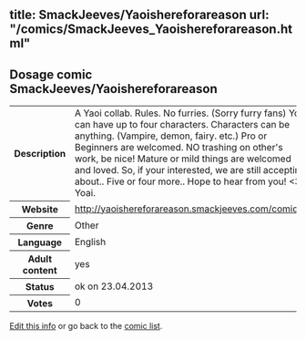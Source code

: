 title: SmackJeeves/Yaoishereforareason
url: "/comics/SmackJeeves_Yaoishereforareason.html"
---
Dosage comic SmackJeeves/Yaoishereforareason
-----------------------------------------

<table class="comicinfo">
<tr>
<th>Description</th><td>A Yaoi collab. Rules. No furries. (Sorry furry fans) You can have up to four characters. Characters can be anything. (Vampire, demon, fairy. etc.) Pro or Beginners are welcomed. NO trashing on other's work, be nice! Mature or mild things are welcomed and loved. So, if your interested, we are still accepting about.. Five or four more.. Hope to hear from you! &lt;3 Yoai.</td>
</tr>
<tr>
<th>Website</th><td><a href="http://yaoishereforareason.smackjeeves.com/comics/">http://yaoishereforareason.smackjeeves.com/comics/</a></td>
</tr>
<tr>
<th>Genre</th><td>Other</td>
</tr>
<tr>
<th>Language</th><td>English</td>
</tr>
<tr>
<th>Adult content</th><td>yes</td>
</tr>
<tr>
<th>Status</th><td>ok on 23.04.2013</td>
</tr>
<tr>
<th>Votes</th><td>0</div></td>
</tr>
</table>

[Edit this info](/comics/SmackJeeves_Yaoishereforareason_edit.html) or go back to the [comic list](../comic-index.html).
